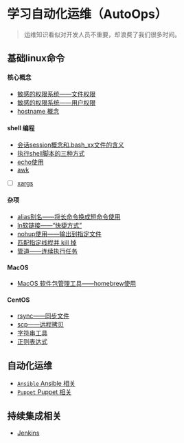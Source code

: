 # 学习自动化运维（AutoOps）

> 运维知识看似对开发人员不重要，却浪费了我们很多时间。

## 基础linux命令

#### 核心概念

- [敏感的权限系统——文件权限]()
- [敏感的权限系统——用户权限]()
- [hostname 概念]()

#### shell 编程

- [会话session概念和.bash_xx文件的含义]()
- [执行shell脚本的三种方式]()
- [echo使用]()
- [awk]()
- [ ] [xargs]()

#### 杂项

- [alias别名——将长命令换成短命令使用]()
- [ln软链接——“快捷方式”]()
- [nohup使用——输出到指定文件]()
- [匹配指定线程并 kill 掉]()
- [管道——连续执行任务]()

#### MacOS

- [MacOS 软件包管理工具——homebrew使用](./Homebrew.md)

#### CentOS

- [rsync——同步文件]()
- [scp——远程拷贝]()
- [字符串工具]()
- [正则表达式]()

## 自动化运维

- [`Ansible` Ansible 相关]()
- [`Puppet` Puppet 相关]()

## 持续集成相关

- [Jenkins]()

